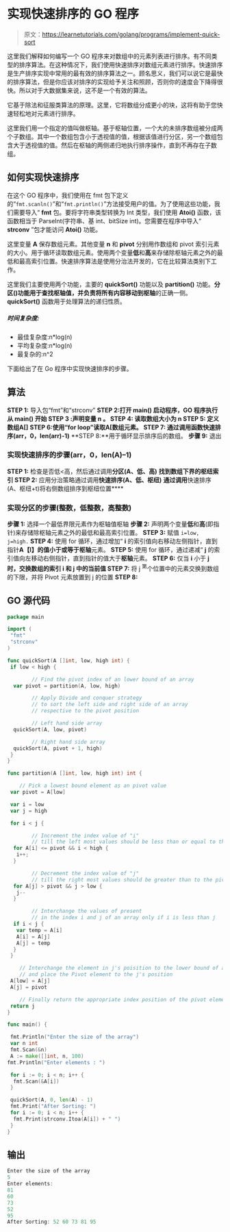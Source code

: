 # 实现快速排序的 GO 程序

> 原文：<https://learnetutorials.com/golang/programs/implement-quick-sort>

这里我们解释如何编写一个 GO 程序来对数组中的元素列表进行排序。有不同类型的排序算法。在这种情况下，我们使用快速排序对数组元素进行排序。快速排序是生产排序实现中常用的最有效的排序算法之一。顾名思义，我们可以说它是最快的排序算法，但是你应该对排序的实现给予关注和照顾，否则你的速度会下降得很快。所以对于大数据集来说，这不是一个有效的算法。

它基于除法和征服类算法的原理。这里，它将数组分成更小的块，这将有助于您快速轻松地对元素进行排序。

这里我们用一个指定的值叫做枢轴。基于枢轴位置，一个大的未排序数组被分成两个子数组。其中一个数组包含小于透视值的值，根据该值进行分区，另一个数组包含大于透视值的值。然后在枢轴的两侧递归地执行排序操作，直到不再存在子数组。

## 如何实现快速排序

在这个 GO 程序中，我们使用在 fmt 包下定义的“`fmt.scanln()`”和“`fmt.println()`”方法接受用户的值。为了使用这些功能，我们需要导入“ **fmt** 包。要将字符串类型转换为 Int 类型，我们使用 **Atoi()** 函数，该函数相当于 ParseInt(字符串、基 int、bitSize int)。您需要在程序中导入“ **strconv** ”包才能访问 **Atoi()** 功能。

这里变量 **A** 保存数组元素。其他变量 **n** 和 **pivot** 分别用作数组和 pivot 索引元素的大小。用于循环读取数组元素。使用两个变量**低**和**高**来存储除枢轴元素之外的最低和最高索引位置。快速排序算法是使用分治法开发的，它在比较算法类别下工作。

这里我们主要使用两个功能，主要的 **quickSort()** 功能以及 **partition()** 功能。**分区()**功能用于查找枢轴值，并负责将所有内容移动到**枢轴**的正确一侧。 **quickSort()** 函数用于处理算法的递归性质。

##### **时间复杂度:**

*   最佳复杂度:n*log(n)
*   平均复杂度:n*log(n)
*   最复杂的:n^2

下面给出了在 Go 程序中实现快速排序的步骤。

## 算法

**STEP 1:** 导入包“fmt”和“strconv”
**STEP 2:**打开 **main()** 启动程序，GO 程序执行从 **main()**
**开始 STEP 3** :声明变量 **n** 。
**STEP 4:** 读取数组大小为 **n**
**STEP 5:** 定义数组**A[]**
**STEP 6:**使用“for loop”读取**A[**数组元素。
**STEP 7:** 通过调用函数**快速排序(arr，0，len(arr)-1)**
**STEP 8:**用于循环显示排序后的数组。
**步骤 9:** 退出

### 实现快速排序的步骤(arr，0，len(A)–1)

**STEP 1:** 检查是否低<高，然后通过调用**分区(A、低、高)**
**找到数组下界的枢纽索引 STEP 2:** 应用分治策略通过调用**快速排序(A、低、枢纽)**
**通过调用**快速排序(A、枢纽+t)将右侧数组排序到枢纽位置****

### 实现分区的步骤(整数，低整数，高整数)

**步骤 1:** 选择一个最低界限元素作为枢轴值枢轴
**步骤 2:** 声明两个变量**低**和**高**(即指针)来存储除枢轴元素之外的最低和最高索引位置。
**STEP 3:** 赋值 `i=low, j=high.`
**STEP 4:** 使用 for 循环，通过增加“ **i** 的索引值向右移动左侧指针，直到指针**A【I】**的值小于或等于**枢轴**元素。
**STEP 5:** 使用 for 循环，通过递减“ **j** 的索引值向左移动右侧指针，直到指针的值大于**枢轴**元素。
**STEP 6:** 仅当 **i** 小于 **j**
**时，交换数组的索引 **i** 和 **j** 中的当前值 STEP 7:** 将 j <sup>第</sup>个位置中的元素交换到数组的下限，并将 Pivot 元素放置到 j 的位置
**STEP 8:**

## GO 源代码

```go
package main

import (
 "fmt"
 "strconv"
)

func quickSort(A []int, low, high int) {
 if low < high {

        // Find the pivot index of an lower bound of an array
  var pivot = partition(A, low, high)

        // Apply Divide and conquer strategy
        // to sort the left side and right side of an array
        // respective to the pivot position

        // Left hand side array
  quickSort(A, low, pivot)

        // Right hand side array
  quickSort(A, pivot + 1, high)
 }
}

func partition(A []int, low, high int) int {

    // Pick a lowest bound element as an pivot value
 var pivot = A[low]

 var i = low
 var j = high

 for i < j {

        // Increment the index value of "i"
        // till the left most values should be less than or equal to the pivot value
  for A[i] <= pivot && i < high {
   i++;
  }

        // Decrement the index value of "j"
        // till the right most values should be greater than to the pivot value
  for A[j] > pivot && j > low {
   j--
  }

        // Interchange the values of present 
        // in the index i and j of an array only if i is less than j
  if i < j {
   var temp = A[i]
   A[i] = A[j]
   A[j] = temp
  }
 }

    // Interchange the element in j's poisition to the lower bound of an array
    // and place the Pivot element to the j's position
 A[low] = A[j]
 A[j] = pivot

    // Finally return the appropriate index position of the pivot element
 return j
}

func main() {

 fmt.Println("Enter the size of the array")
 var n int
 fmt.Scan(&n)
 A := make([]int, n, 100)
fmt.Println("Enter elements : ")

 for i := 0; i < n; i++ {
  fmt.Scan(&A[i])
 }

 quickSort(A, 0, len(A) - 1)
 fmt.Print("After Sorting: ")
 for i := 0; i < n; i++ {
  fmt.Print(strconv.Itoa(A[i]) + " ")
 }
} 

```

## 输出

```go
Enter the size of the array
5
Enter elements: 
81
60
73
52
95
After Sorting: 52 60 73 81 95 
```
